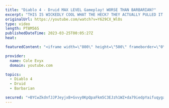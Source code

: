 ```yaml
---
title: "Diablo 4 - Druid MAX LEVEL Gameplay! WORSE THAN BARBARIAN?"
excerpt: "THIS IS WICKEDLY COOL WHAT THE HECK? THEY ACTUALLY PULLED IT OFF! THEY ACTUALLY PULLED DRUID OFF IN ..."
originalUrl: https://youtube.com/watch?v=Y629CX_WlOs
type: video
length: PT8M56S
publishedDateTime: 2023-03-25T00:05:27Z
heat: 

featuredContent: "<iframe width=\"800\" height=\"500\" frameborder=\"0\" src=\"https://www.youtube.com/embed/Y629CX_WlOs\" allow=\"accelerometer; autoplay; encrypted-media; gyroscope; picture-in-picture\" allowfullscreen></iframe>"

provider:
  name: Cole Evyx
  domain: youtube.com

topics:
  - Diablo 4
  - Druid
  - Barbarian

secured: "+BYCwZkdnfJJPJeyjxB+Gvvy0KpQpaFkm5C3EJzh1WZ+da79iedpYaifuqygat/Us9dKn+n7mWGsVjhNFXLkN9DsHJWMzcEFd+IRQz7LFkf5wd6dakRLkbmLKrxLw+QMe2/nfrUgBy84cUGR9H1DJikg/sriRHf9N8vE/3Kh9GHrUzHf3C/sICtnJS471BE4fU4ZiVDKklcvwVBV2U/0RetrLwW5PeSPKDa8dpSWDKc1v0wbC9XZLovIo208P+cMSeT4oqO7kvQ8cSlLrUiayK14cin/gyDhh6SgLpwMd2ws/aoEN5OgVBJK44HYRRd6j+3OofB8Kg7o5YcsT9dKAxOp4qpPTs0fSdaDxTJTCfkC8oAVo3KyI1/iVXodfO08r6hjQg4GJ8tV3JtRRPdNhE+7bzMEZ41kJ8jPXtgiPPs=;Lsvi/Z4dZhsLsIR/uDRfuw=="
---
```


